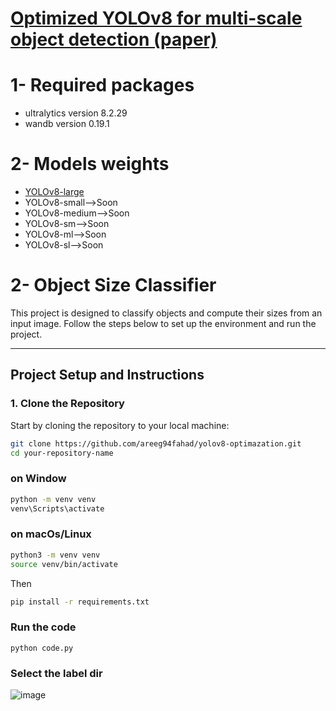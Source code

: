 # [Optimized YOLOv8 for multi-scale object detection (paper)]([https://arxiv.org/abs/2412.14790](https://link.springer.com/article/10.1007/s11554-024-01582-x))

# 1- Required packages
- ultralytics version 8.2.29
- wandb version 0.19.1

  
# 2- Models weights
- [YOLOv8-large](https://github.com/AREEG94FAHAD/yolov8-optimazation/tree/main/model-weights)
- YOLOv8-small-->Soon
- YOLOv8-medium-->Soon
- YOLOv8-sm-->Soon
- YOLOv8-ml-->Soon
- YOLOv8-sl-->Soon

# 2- Object Size Classifier

This project is designed to classify objects and compute their sizes from an input image. Follow the steps below to set up the environment and run the project.

---

## **Project Setup and Instructions**

### **1. Clone the Repository**
Start by cloning the repository to your local machine:
```bash
git clone https://github.com/areeg94fahad/yolov8-optimazation.git
cd your-repository-name
```
### on Window
```bash
python -m venv venv
venv\Scripts\activate
```


### on macOs/Linux
```bash
python3 -m venv venv
source venv/bin/activate
```

Then 
```bash
pip install -r requirements.txt
```

### Run the code
```
python code.py
```

### Select the label dir 
![image](https://github.com/user-attachments/assets/486054e1-724c-429a-be31-cf50876d7d52)





